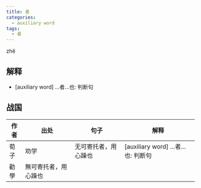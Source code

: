 ```yaml
---
title: 者
categories:
  - auxiliary word
tags:
  - 者
---
```


zhě
<!-- more -->

## 解释
* [auxiliary word] ...者...也: 判断句

## 战国

作者|出处|句子|解释
---|---|---|---
荀子|劝学|无可寄托者，用心躁也|[auxiliary word] ...者...也: 判断句
  |勸學|無可寄托者，用心躁也|
